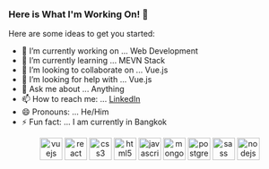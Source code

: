 ### Here is What I'm Working On! 👋

Here are some ideas to get you started:

- 🔭 I’m currently working on ... Web Development
- 🌱 I’m currently learning ... MEVN Stack
- 👯 I’m looking to collaborate on ... Vue.js
- 🤔 I’m looking for help with ... Vue.js
- 💬 Ask me about ... Anything
- 📫 How to reach me: ... [LinkedIn](https://www.linkedin.com/in/ariongeorge/)
- 😄 Pronouns: ... He/Him
- ⚡ Fun fact: ... I am currently in Bangkok

<p align="center"><img src=https://devicons.github.io/devicon/devicon.git/icons/vuejs/vuejs-original-wordmark.svg alt=vuejs width="40" height="40"/> <img src=https://devicons.github.io/devicon/devicon.git/icons/react/react-original-wordmark.svg alt=react width="40" height="40"/> <img src=https://devicons.github.io/devicon/devicon.git/icons/css3/css3-original-wordmark.svg alt=css3 width="40" height="40"/> <img src=https://devicons.github.io/devicon/devicon.git/icons/html5/html5-original-wordmark.svg alt=html5 width="40" height="40"/> <img src=https://devicons.github.io/devicon/devicon.git/icons/javascript/javascript-original.svg alt=javascript width="40" height="40"/> <img src=https://devicons.github.io/devicon/devicon.git/icons/mongodb/mongodb-original-wordmark.svg alt=mongodb width="40" height="40"/> <img src=https://devicons.github.io/devicon/devicon.git/icons/postgresql/postgresql-original-wordmark.svg alt=postgresql width="40" height="40"/> <img src=https://devicons.github.io/devicon/devicon.git/icons/sass/sass-original.svg alt=sass width="40" height="40"/> <img src=https://devicons.github.io/devicon/devicon.git/icons/nodejs/nodejs-original-wordmark.svg alt=nodejs width="40" height="40"/> </p>
